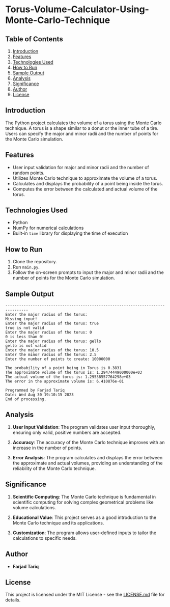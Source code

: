 # Torus-Volume-Calculator-Using-Monte-Carlo-Technique

## Table of Contents
1. [Introduction](#introduction)
2. [Features](#features)
3. [Technologies Used](#technologies-used)
4. [How to Run](#how-to-run)
5. [Sample Output](#sample-output)
6. [Analysis](#analysis)
7. [Significance](#significance)
8. [Author](#author)
9. [License](#license)

## Introduction
The Python project calculates the volume of a torus using the Monte Carlo technique. A torus is a shape similar to a donut or the inner tube of a tire. Users can specify the major and minor radii and the number of points for the Monte Carlo simulation.

## Features
- User input validation for major and minor radii and the number of random points.
- Utilizes Monte Carlo technique to approximate the volume of a torus.
- Calculates and displays the probability of a point being inside the torus.
- Computes the error between the calculated and actual volume of the torus.

## Technologies Used
- Python
- NumPy for numerical calculations
- Built-in `time` library for displaying the time of execution

## How to Run
1. Clone the repository.
2. Run `main.py`.
3. Follow the on-screen prompts to input the major and minor radii and the number of points for the Monte Carlo simulation.

## Sample Output
```
--------------------------------------------------------------------------------
Enter the major radius of the torus:
Missing input!
Enter the major radius of the torus: true
true is not valid
Enter the major radius of the torus: 0
0 is less than 0!
Enter the major radius of the torus: gello
gello is not valid
Enter the major radius of the torus: 10.5
Enter the minor radius of the torus: 2.5
Enter the number of points to create: 10000000

The probability of a point being in Torus is 0.3831
The approximate volume of the torus is: 1.29474449000000e+03
The actual volume of the torus is: 1.29538557764298e+03
The error in the approximate volume is: 6.410876e-01

Programmed by Farjad Tariq
Date: Wed Aug 30 19:10:15 2023
End of processing.
```

## Analysis
1. **User Input Validation**: The program validates user input thoroughly, ensuring only valid, positive numbers are accepted.
  
2. **Accuracy**: The accuracy of the Monte Carlo technique improves with an increase in the number of points.
  
3. **Error Analysis**: The program calculates and displays the error between the approximate and actual volumes, providing an understanding of the reliability of the Monte Carlo technique.

## Significance
1. **Scientific Computing**: The Monte Carlo technique is fundamental in scientific computing for solving complex geometrical problems like volume calculations.
  
2. **Educational Value**: This project serves as a good introduction to the Monte Carlo technique and its applications.
  
3. **Customization**: The program allows user-defined inputs to tailor the calculations to specific needs.

## Author
- **Farjad Tariq**

## License
This project is licensed under the MIT License - see the [LICENSE.md](LICENSE) file for details.
